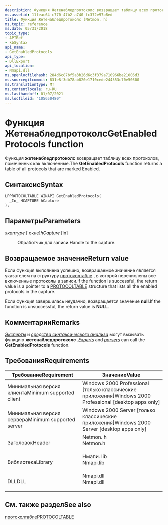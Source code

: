 ```yaml
---
description: Функция Жетенабледпротоколс возвращает таблицу всех протоколов, помеченных как включенные.
ms.assetid: 11feac64-c770-47b2-a740-fc372e97b8ed
title: Функция Жетенабледпротоколс (Netmon. h)
ms.topic: reference
ms.date: 05/31/2018
topic_type:
- APIRef
- kbSyntax
api_name:
- GetEnabledProtocols
api_type:
- DllExport
api_location:
- Nmapi.dll
ms.openlocfilehash: 284d6c87bf5a3b26d6c3f379a710966be21006d3
ms.sourcegitcommit: 831e8f3db78ab820e1710cede244553c70e50500
ms.translationtype: MT
ms.contentlocale: ru-RU
ms.lasthandoff: 01/07/2021
ms.locfileid: "105650480"
---
```

# <a name="getenabledprotocols-function"></a><span data-ttu-id="b4564-103">Функция Жетенабледпротоколс</span><span class="sxs-lookup"><span data-stu-id="b4564-103">GetEnabledProtocols function</span></span>

<span data-ttu-id="b4564-104">Функция **жетенабледпротоколс** возвращает таблицу всех протоколов, помеченных как включенные.</span><span class="sxs-lookup"><span data-stu-id="b4564-104">The **GetEnabledProtocols** function returns a table of all protocols that are marked Enabled.</span></span>

## <a name="syntax"></a><span data-ttu-id="b4564-105">Синтаксис</span><span class="sxs-lookup"><span data-stu-id="b4564-105">Syntax</span></span>


```C++
LPPROTOCOLTABLE WINAPI GetEnabledProtocols(
  _In_ HCAPTURE hCapture
);
```



## <a name="parameters"></a><span data-ttu-id="b4564-106">Параметры</span><span class="sxs-lookup"><span data-stu-id="b4564-106">Parameters</span></span>

<dl> <dt>

<span data-ttu-id="b4564-107">*хкаптуре* \[ окне\]</span><span class="sxs-lookup"><span data-stu-id="b4564-107">*hCapture* \[in\]</span></span>
</dt> <dd>

<span data-ttu-id="b4564-108">Обработчик для записи.</span><span class="sxs-lookup"><span data-stu-id="b4564-108">Handle to the capture.</span></span>

</dd> </dl>

## <a name="return-value"></a><span data-ttu-id="b4564-109">Возвращаемое значение</span><span class="sxs-lookup"><span data-stu-id="b4564-109">Return value</span></span>

<span data-ttu-id="b4564-110">Если функция выполнена успешно, возвращаемое значение является указателем на структуру [протоколтабле](protocoltable.md) , в которой перечислены все включенные протоколы в записи.</span><span class="sxs-lookup"><span data-stu-id="b4564-110">If the function is successful, the return value is a pointer to a [PROTOCOLTABLE](protocoltable.md) structure that lists all the enabled protocols in the capture.</span></span>

<span data-ttu-id="b4564-111">Если функция завершилась неудачно, возвращается значение **null**.</span><span class="sxs-lookup"><span data-stu-id="b4564-111">If the function is unsuccessful, the return value is **NULL**.</span></span>

## <a name="remarks"></a><span data-ttu-id="b4564-112">Комментарии</span><span class="sxs-lookup"><span data-stu-id="b4564-112">Remarks</span></span>

<span data-ttu-id="b4564-113">[*Эксперты*](e.md) и [*средства синтаксического анализа*](p.md) могут вызывать функцию **жетенабледпротоколс** .</span><span class="sxs-lookup"><span data-stu-id="b4564-113">[*Experts*](e.md) and [*parsers*](p.md) can call the **GetEnabledProtocols** function.</span></span>

## <a name="requirements"></a><span data-ttu-id="b4564-114">Требования</span><span class="sxs-lookup"><span data-stu-id="b4564-114">Requirements</span></span>



| <span data-ttu-id="b4564-115">Требование</span><span class="sxs-lookup"><span data-stu-id="b4564-115">Requirement</span></span> | <span data-ttu-id="b4564-116">Значение</span><span class="sxs-lookup"><span data-stu-id="b4564-116">Value</span></span> |
|-------------------------------------|--------------------------------------------------------------------------------------|
| <span data-ttu-id="b4564-117">Минимальная версия клиента</span><span class="sxs-lookup"><span data-stu-id="b4564-117">Minimum supported client</span></span><br/> | <span data-ttu-id="b4564-118">Windows 2000 Professional \[только классические приложения\]</span><span class="sxs-lookup"><span data-stu-id="b4564-118">Windows 2000 Professional \[desktop apps only\]</span></span><br/>                           |
| <span data-ttu-id="b4564-119">Минимальная версия сервера</span><span class="sxs-lookup"><span data-stu-id="b4564-119">Minimum supported server</span></span><br/> | <span data-ttu-id="b4564-120">Windows 2000 Server \[только классические приложения\]</span><span class="sxs-lookup"><span data-stu-id="b4564-120">Windows 2000 Server \[desktop apps only\]</span></span><br/>                                 |
| <span data-ttu-id="b4564-121">Заголовок</span><span class="sxs-lookup"><span data-stu-id="b4564-121">Header</span></span><br/>                   | <dl> <span data-ttu-id="b4564-122"><dt>Netmon. h</dt></span><span class="sxs-lookup"><span data-stu-id="b4564-122"><dt>Netmon.h</dt></span></span> </dl>  |
| <span data-ttu-id="b4564-123">Библиотека</span><span class="sxs-lookup"><span data-stu-id="b4564-123">Library</span></span><br/>                  | <dl> <span data-ttu-id="b4564-124"><dt>Нмапи. lib</dt></span><span class="sxs-lookup"><span data-stu-id="b4564-124"><dt>Nmapi.lib</dt></span></span> </dl> |
| <span data-ttu-id="b4564-125">DLL</span><span class="sxs-lookup"><span data-stu-id="b4564-125">DLL</span></span><br/>                      | <dl> <span data-ttu-id="b4564-126"><dt>Nmapi.dll</dt></span><span class="sxs-lookup"><span data-stu-id="b4564-126"><dt>Nmapi.dll</dt></span></span> </dl> |



## <a name="see-also"></a><span data-ttu-id="b4564-127">См. также раздел</span><span class="sxs-lookup"><span data-stu-id="b4564-127">See also</span></span>

<dl> <dt>

[<span data-ttu-id="b4564-128">протоколтабле</span><span class="sxs-lookup"><span data-stu-id="b4564-128">PROTOCOLTABLE</span></span>](protocoltable.md)
</dt> </dl>

 

 





